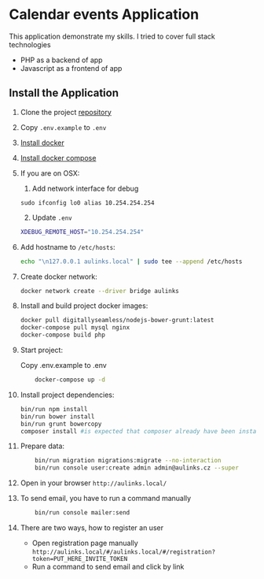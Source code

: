 # Calendar events Application

This application demonstrate my skills. I tried to cover full stack technologies 
* PHP as a backend of app
* Javascript as a frontend of app

## Install the Application

1. Clone the project [repository](https://git.itim.vn/shotonoff/calendar)
2. Copy `.env.example` to `.env`
3. [Install docker](https://docs.docker.com/engine/installation/)
4. [Install docker compose](https://docs.docker.com/compose/install/)

5. If you are on OSX:

   1. Add network interface for debug
   
   ```
   sudo ifconfig lo0 alias 10.254.254.254
   ```

   2. Update `.env`
   
   ```bash
   XDEBUG_REMOTE_HOST="10.254.254.254"
   ```

6. Add hostname to `/etc/hosts`:

   ```bash
   echo "\n127.0.0.1 aulinks.local" | sudo tee --append /etc/hosts
   ```
   
7. Create docker network:
    
    ```bash
    docker network create --driver bridge aulinks
    ```

8. Install and build project docker images:

    ```bash
    docker pull digitallyseamless/nodejs-bower-grunt:latest
    docker-compose pull mysql nginx
    docker-compose build php
    ```

9. Start project:
    
    Copy .env.example to .env
    
    ```bash
        docker-compose up -d
    ```

10. Install project dependencies:

    ```bash
    bin/run npm install
    bin/run bower install
    bin/run grunt bowercopy
    composer install #is expected that composer already have been installed on your system
    ```

11. Prepare data: 
    
    ```bash
        bin/run migration migrations:migrate --no-interaction
        bin/run console user:create admin admin@aulinks.cz --super
    ```
    
12. Open in your browser `http://aulinks.local/`

13. To send email, you have to run a command manually  

    ```bash
        bin/run console mailer:send
    ```
    
14. There are two ways, how to register an user  
    * Open registration page manually `http://aulinks.local/#/aulinks.local/#/registration?token=PUT_HERE_INVITE_TOKEN`
    * Run a command to send email and click by link
    
